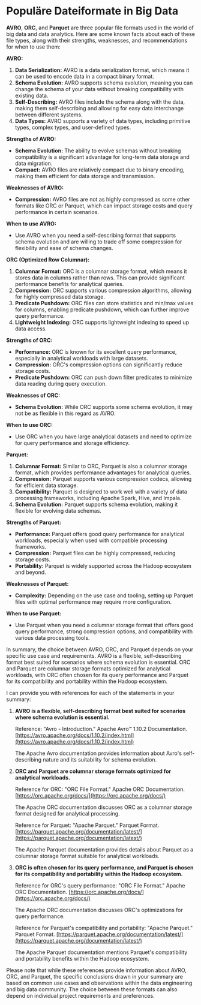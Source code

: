 # Populäre Dateiformate in Big Data

**AVRO**, **ORC**, and **Parquet** are three popular file formats used in the world of big data and data analytics. Here are some known facts about each of these file types, along with their strengths, weaknesses, and recommendations for when to use them:

**AVRO:**
1. **Data Serialization:** AVRO is a data serialization format, which means it can be used to encode data in a compact binary format.
2. **Schema Evolution:** AVRO supports schema evolution, meaning you can change the schema of your data without breaking compatibility with existing data.
3. **Self-Describing:** AVRO files include the schema along with the data, making them self-describing and allowing for easy data interchange between different systems.
4. **Data Types:** AVRO supports a variety of data types, including primitive types, complex types, and user-defined types.

**Strengths of AVRO:**
- **Schema Evolution:** The ability to evolve schemas without breaking compatibility is a significant advantage for long-term data storage and data migration.
- **Compact:** AVRO files are relatively compact due to binary encoding, making them efficient for data storage and transmission.

**Weaknesses of AVRO:**
- **Compression:** AVRO files are not as highly compressed as some other formats like ORC or Parquet, which can impact storage costs and query performance in certain scenarios.

**When to use AVRO:**
- Use AVRO when you need a self-describing format that supports schema evolution and are willing to trade off some compression for flexibility and ease of schema changes.

**ORC (Optimized Row Columnar):**
1. **Columnar Format:** ORC is a columnar storage format, which means it stores data in columns rather than rows. This can provide significant performance benefits for analytical queries.
2. **Compression:** ORC supports various compression algorithms, allowing for highly compressed data storage.
3. **Predicate Pushdown:** ORC files can store statistics and min/max values for columns, enabling predicate pushdown, which can further improve query performance.
4. **Lightweight Indexing:** ORC supports lightweight indexing to speed up data access.

**Strengths of ORC:**
- **Performance:** ORC is known for its excellent query performance, especially in analytical workloads with large datasets.
- **Compression:** ORC's compression options can significantly reduce storage costs.
- **Predicate Pushdown:** ORC can push down filter predicates to minimize data reading during query execution.

**Weaknesses of ORC:**
- **Schema Evolution:** While ORC supports some schema evolution, it may not be as flexible in this regard as AVRO.

**When to use ORC:**
- Use ORC when you have large analytical datasets and need to optimize for query performance and storage efficiency.

**Parquet:**
1. **Columnar Format:** Similar to ORC, Parquet is also a columnar storage format, which provides performance advantages for analytical queries.
2. **Compression:** Parquet supports various compression codecs, allowing for efficient data storage.
3. **Compatibility:** Parquet is designed to work well with a variety of data processing frameworks, including Apache Spark, Hive, and Impala.
4. **Schema Evolution:** Parquet supports schema evolution, making it flexible for evolving data schemas.

**Strengths of Parquet:**
- **Performance:** Parquet offers good query performance for analytical workloads, especially when used with compatible processing frameworks.
- **Compression:** Parquet files can be highly compressed, reducing storage costs.
- **Portability:** Parquet is widely supported across the Hadoop ecosystem and beyond.

**Weaknesses of Parquet:**
- **Complexity:** Depending on the use case and tooling, setting up Parquet files with optimal performance may require more configuration.

**When to use Parquet:**
- Use Parquet when you need a columnar storage format that offers good query performance, strong compression options, and compatibility with various data processing tools.

In summary, the choice between AVRO, ORC, and Parquet depends on your specific use case and requirements. AVRO is a flexible, self-describing format best suited for scenarios where schema evolution is essential. ORC and Parquet are columnar storage formats optimized for analytical workloads, with ORC often chosen for its query performance and Parquet for its compatibility and portability within the Hadoop ecosystem.

I can provide you with references for each of the statements in your summary:

1. **AVRO is a flexible, self-describing format best suited for scenarios where schema evolution is essential.**

   Reference: "Avro - Introduction." Apache Avro™ 1.10.2 Documentation. [https://avro.apache.org/docs/1.10.2/index.html](https://avro.apache.org/docs/1.10.2/index.html)

   The Apache Avro documentation provides information about Avro's self-describing nature and its suitability for schema evolution.

2. **ORC and Parquet are columnar storage formats optimized for analytical workloads.**

   Reference for ORC: "ORC File Format." Apache ORC Documentation. [https://orc.apache.org/docs/](https://orc.apache.org/docs/)

   The Apache ORC documentation discusses ORC as a columnar storage format designed for analytical processing.

   Reference for Parquet: "Apache Parquet." Parquet Format. [https://parquet.apache.org/documentation/latest/](https://parquet.apache.org/documentation/latest/)

   The Apache Parquet documentation provides details about Parquet as a columnar storage format suitable for analytical workloads.

3. **ORC is often chosen for its query performance, and Parquet is chosen for its compatibility and portability within the Hadoop ecosystem.**

   Reference for ORC's query performance: "ORC File Format." Apache ORC Documentation. [https://orc.apache.org/docs/](https://orc.apache.org/docs/)

   The Apache ORC documentation discusses ORC's optimizations for query performance.

   Reference for Parquet's compatibility and portability: "Apache Parquet." Parquet Format. [https://parquet.apache.org/documentation/latest/](https://parquet.apache.org/documentation/latest/)

   The Apache Parquet documentation mentions Parquet's compatibility and portability benefits within the Hadoop ecosystem.

Please note that while these references provide information about AVRO, ORC, and Parquet, the specific conclusions drawn in your summary are based on common use cases and observations within the data engineering and big data community. The choice between these formats can also depend on individual project requirements and preferences.

